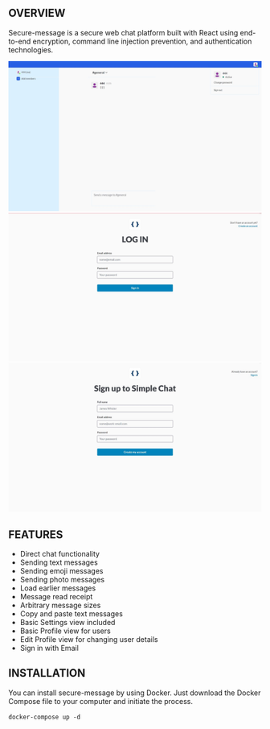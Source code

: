 ## OVERVIEW

Secure-message is a secure web chat platform built with React using end-to-end encryption, command line injection prevention, and authentication technologies.

<img src="https://github.com/vincentfei22/secure-message/blob/master/images/img1.jpg" width="880">

<img src="https://github.com/vincentfei22/secure-message/blob/master/images/img2.jpg" width="880">

<img src="https://github.com/vincentfei22/secure-message/blob/master/images/img3.jpg" width="880">

## FEATURES

- Direct chat functionality
- Sending text messages 
- Sending emoji messages 
- Sending photo messages 
- Load earlier messages 
- Message read receipt
- Arbitrary message sizes
- Copy and paste text messages 
- Basic Settings view included 
- Basic Profile view for users 
- Edit Profile view for changing user details
- Sign in with Email


## INSTALLATION

You can install secure-message by using Docker. Just download the Docker Compose file to your computer and initiate the process.

```
docker-compose up -d
```
